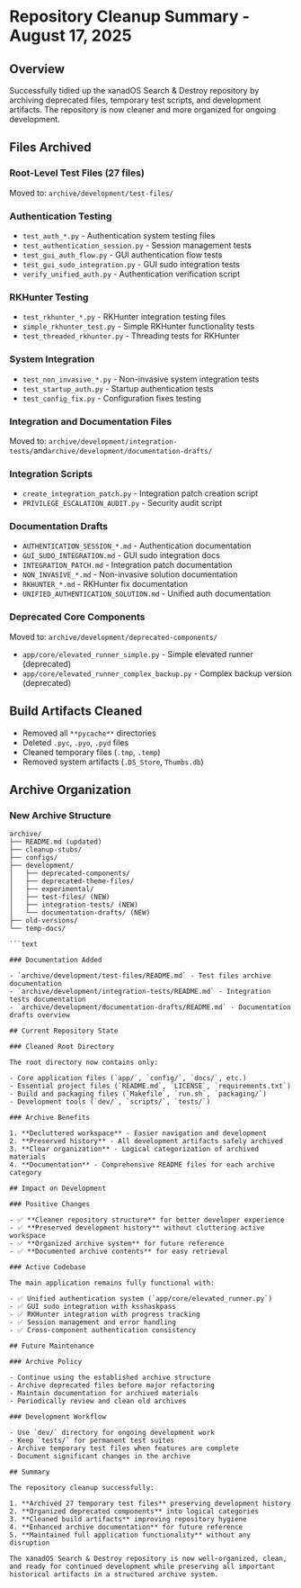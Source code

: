 # Repository Cleanup Summary - August 17, 2025

## Overview

Successfully tidied up the xanadOS Search & Destroy repository by archiving deprecated files,
temporary test scripts, and development artifacts. The repository is now cleaner and more organized
for ongoing development.

## Files Archived

### Root-Level Test Files (27 files)

Moved to: `archive/development/test-files/`

### Authentication Testing

- `test_auth_*.py` - Authentication system testing files
- `test_authentication_session.py` - Session management tests
- `test_gui_auth_flow.py` - GUI authentication flow tests
- `test_gui_sudo_integration.py` - GUI sudo integration tests
- `verify_unified_auth.py` - Authentication verification script

### RKHunter Testing

- `test_rkhunter_*.py` - RKHunter integration testing files
- `simple_rkhunter_test.py` - Simple RKHunter functionality tests
- `test_threaded_rkhunter.py` - Threading tests for RKHunter

### System Integration

- `test_non_invasive_*.py` - Non-invasive system integration tests
- `test_startup_auth.py` - Startup authentication tests
- `test_config_fix.py` - Configuration fixes testing

### Integration and Documentation Files

Moved to: `archive/development/integration-tests/`and`archive/development/documentation-drafts/`

### Integration Scripts

- `create_integration_patch.py` - Integration patch creation script
- `PRIVILEGE_ESCALATION_AUDIT.py` - Security audit script

### Documentation Drafts

- `AUTHENTICATION_SESSION_*.md` - Authentication documentation
- `GUI_SUDO_INTEGRATION.md` - GUI sudo integration docs
- `INTEGRATION_PATCH.md` - Integration patch documentation
- `NON_INVASIVE_*.md` - Non-invasive solution documentation
- `RKHUNTER_*.md` - RKHunter fix documentation
- `UNIFIED_AUTHENTICATION_SOLUTION.md` - Unified auth documentation

### Deprecated Core Components

Moved to: `archive/development/deprecated-components/`

- `app/core/elevated_runner_simple.py` - Simple elevated runner (deprecated)
- `app/core/elevated_runner_complex_backup.py` - Complex backup version (deprecated)

## Build Artifacts Cleaned

- Removed all `**pycache**` directories
- Deleted `.pyc`, `.pyo`, `.pyd` files
- Cleaned temporary files (`.tmp`, `.temp`)
- Removed system artifacts (`.DS_Store`, `Thumbs.db`)

## Archive Organization

### New Archive Structure

````text
archive/
├── README.md (updated)
├── cleanup-stubs/
├── configs/
├── development/
│   ├── deprecated-components/
│   ├── deprecated-theme-files/
│   ├── experimental/
│   ├── test-files/ (NEW)
│   ├── integration-tests/ (NEW)
│   └── documentation-drafts/ (NEW)
├── old-versions/
└── temp-docs/

```text

### Documentation Added

- `archive/development/test-files/README.md` - Test files archive documentation
- `archive/development/integration-tests/README.md` - Integration tests documentation
- `archive/development/documentation-drafts/README.md` - Documentation drafts overview

## Current Repository State

### Cleaned Root Directory

The root directory now contains only:

- Core application files (`app/`, `config/`, `docs/`, etc.)
- Essential project files (`README.md`, `LICENSE`, `requirements.txt`)
- Build and packaging files (`Makefile`, `run.sh`, `packaging/`)
- Development tools (`dev/`, `scripts/`, `tests/`)

### Archive Benefits

1. **Decluttered workspace** - Easier navigation and development
2. **Preserved history** - All development artifacts safely archived
3. **Clear organization** - Logical categorization of archived materials
4. **Documentation** - Comprehensive README files for each archive category

## Impact on Development

### Positive Changes

- ✅ **Cleaner repository structure** for better developer experience
- ✅ **Preserved development history** without cluttering active workspace
- ✅ **Organized archive system** for future reference
- ✅ **Documented archive contents** for easy retrieval

### Active Codebase

The main application remains fully functional with:

- ✅ Unified authentication system (`app/core/elevated_runner.py`)
- ✅ GUI sudo integration with ksshaskpass
- ✅ RKHunter integration with progress tracking
- ✅ Session management and error handling
- ✅ Cross-component authentication consistency

## Future Maintenance

### Archive Policy

- Continue using the established archive structure
- Archive deprecated files before major refactoring
- Maintain documentation for archived materials
- Periodically review and clean old archives

### Development Workflow

- Use `dev/` directory for ongoing development work
- Keep `tests/` for permanent test suites
- Archive temporary test files when features are complete
- Document significant changes in the archive

## Summary

The repository cleanup successfully:

1. **Archived 27 temporary test files** preserving development history
2. **Organized deprecated components** into logical categories
3. **Cleaned build artifacts** improving repository hygiene
4. **Enhanced archive documentation** for future reference
5. **Maintained full application functionality** without any disruption

The xanadOS Search & Destroy repository is now well-organized, clean, and ready for continued development while preserving all important historical artifacts in a structured archive system.
````
